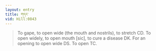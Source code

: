 ```yaml
---
layout: entry
title: གདང་
vid: Hill:0843
---
```

> To gape, to open wide (the mouth and nostrils), to stretch CD. To open widely, to open mouth [sic], to cure a disease DK. For an opening to open wide DS. To open TC.
